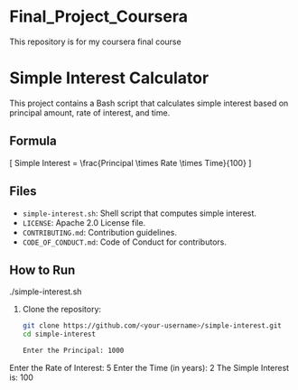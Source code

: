 # Final_Project_Coursera
This repository is for my coursera final course

# Simple Interest Calculator

This project contains a Bash script that calculates simple interest based on principal amount, rate of interest, and time.

## Formula

\[
Simple Interest = \frac{Principal \times Rate \times Time}{100}
\]

## Files

- `simple-interest.sh`: Shell script that computes simple interest.
- `LICENSE`: Apache 2.0 License file.
- `CONTRIBUTING.md`: Contribution guidelines.
- `CODE_OF_CONDUCT.md`: Code of Conduct for contributors.

## How to Run
./simple-interest.sh

1. Clone the repository:
   ```bash
   git clone https://github.com/<your-username>/simple-interest.git
   cd simple-interest

   Enter the Principal: 1000
Enter the Rate of Interest: 5
Enter the Time (in years): 2
The Simple Interest is: 100

